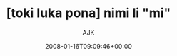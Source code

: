 ---
title: '[toki luka pona] nimi li &quot;mi&quot;'
posts: 11
hash: '2wZBIW9L'
author: 'AJK'
date: 2008-01-16T09:09:46+00:00
sources:
  - https://tokipona.yahoogroups.narkive.com/2wZBIW9L
---
